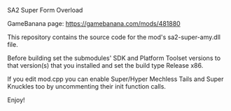 SA2 Super Form Overload

GameBanana page: https://gamebanana.com/mods/481880

This repository contains the source code for the mod's sa2-super-amy.dll file.

Before building set the submodules' SDK and Platform Toolset versions to that version(s) that you installed and set the build type Release x86.

If you edit mod.cpp you can enable Super/Hyper Mechless Tails and Super Knuckles too by uncommenting their init function calls.

Enjoy!

